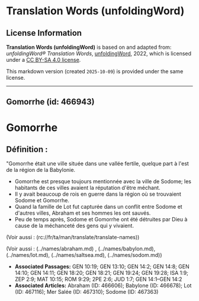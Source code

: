 # Translation Words (unfoldingWord)

## License Information

**Translation Words (unfoldingWord)** is based on and adapted from: _unfoldingWord® Translation Words_, [unfoldingWord](https://unfoldingword.org/utw), 2022, which is licensed under a [CC BY-SA 4.0 license](https://creativecommons.org/licenses/by-sa/4.0/legalcode.en).

This markdown version (created `2025-10-09`) is provided under the same license.



--------------------------------

## Gomorrhe (id: 466943)

Gomorrhe
========

Définition :
------------

"Gomorrhe était une ville située dans une vallée fertile, quelque part à l'est de la région de la Babylonie.

* Gomorrhe est presque toujours mentionnée avec la ville de Sodome; les habitants de ces villes avaient la réputation d'être méchant.
* Il y avait beaucoup de rois en guerre dans la région où se trouvaient Sodome et Gomorrhe.
* Quand la famille de Lot fut capturée dans un conflit entre Sodome et d'autres villes, Abraham et ses hommes les ont sauvés.
* Peu de temps après, Sodome et Gomorrhe ont été détruites par Dieu à cause de la méchanceté des gens qui y vivaient.

(Voir aussi : (rc://fr/ta/man/translate/translate\-names))

(Voir aussi : (../names/abraham.md) , (../names/babylon.md), (../names/lot.md), (../names/saltsea.md), (../names/sodom.md))

* **Associated Passages:** GEN 10:19; GEN 13:10; GEN 14:2; GEN 14:8; GEN 14:10; GEN 14:11; GEN 18:20; GEN 18:21; GEN 19:24; GEN 19:28; ISA 1:9; ZEP 2:9; MAT 10:15; ROM 9:29; 2PE 2:6; JUD 1:7; GEN 14:1–GEN 14:2
* **Associated Articles:** Abraham (ID: 466606); Babylone (ID: 466678); Lot (ID: 467116); Mer Salée (ID: 467310); Sodome (ID: 467363)

